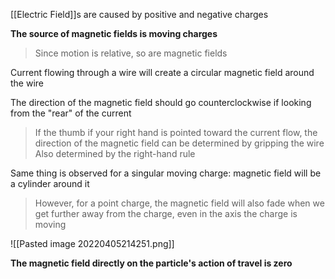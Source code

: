 [[Electric Field]]s are caused by positive and negative charges

**The source of magnetic fields is moving charges**

> Since motion is relative, so are magnetic fields

Current flowing through a wire will create a circular magnetic field around the wire

The direction of the magnetic field should go counterclockwise if looking from the "rear" of the current

> If the thumb if your right hand is pointed toward the current flow, the direction of the magnetic field can be determined by gripping the wire
> Also determined by the right-hand rule

Same thing is observed for a singular moving charge: magnetic field will be a cylinder around it

> However, for a point charge, the magnetic field will also fade when we get further away from the charge, even in the axis the charge is moving

![[Pasted image 20220405214251.png]]

**The magnetic field directly on the particle's action of travel is zero**
